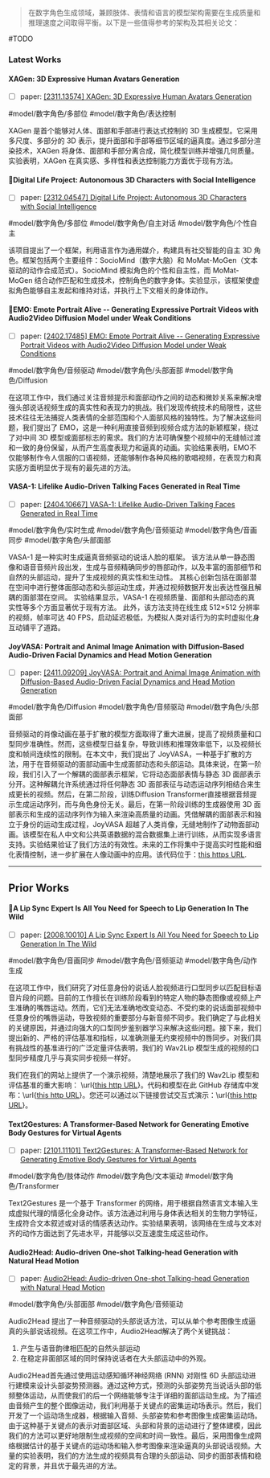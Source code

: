 > 在数字角色生成领域，兼顾肢体、表情和语言的模型架构需要在生成质量和推理速度之间取得平衡。以下是一些值得参考的架构及其相关论文：

#TODO

### Latest Works
#### **XAGen: 3D Expressive Human Avatars Generation**

- [ ] paper: [[2311.13574] XAGen: 3D Expressive Human Avatars Generation](https://arxiv.org/abs/2311.13574?utm_source=chatgpt.com)

#model/数字角色/多部位
#model/数字角色/表达控制

XAGen 是首个能够对人体、面部和手部进行表达式控制的 3D 生成模型。它采用多尺度、多部分的 3D 表示，提升面部和手部等细节区域的逼真度。通过多部分渲染技术，XAGen 将身体、面部和手部分离合成，简化模型训练并增强几何质量。实验表明，XAGen 在真实感、多样性和表达控制能力方面优于现有方法。

#### 🌟**Digital Life Project: Autonomous 3D Characters with Social Intelligence** 

- [ ] paper: [[2312.04547] Digital Life Project: Autonomous 3D Characters with Social Intelligence](https://arxiv.org/abs/2312.04547?utm_source=chatgpt.com)

#model/数字角色/多部位 
#model/数字角色/自主对话
#model/数字角色/个性自主

该项目提出了一个框架，利用语言作为通用媒介，构建具有社交智能的自主 3D 角色。框架包括两个主要组件：SocioMind（数字大脑）和 MoMat-MoGen（文本驱动的动作合成范式）。SocioMind 模拟角色的个性和自主性，而 MoMat-MoGen 结合动作匹配和生成技术，控制角色的数字身体。实验显示，该框架使虚拟角色能够自主发起和维持对话，并执行上下文相关的身体动作。

#### 🌟**EMO: Emote Portrait Alive -- Generating Expressive Portrait Videos with Audio2Video Diffusion Model under Weak Conditions**

- [ ] paper: [[2402.17485] EMO: Emote Portrait Alive -- Generating Expressive Portrait Videos with Audio2Video Diffusion Model under Weak Conditions](https://arxiv.org/abs/2402.17485)

#model/数字角色/音频驱动
#model/数字角色/头部面部 
#model/数字角色/Diffusion

在这项工作中，我们通过关注音频提示和面部动作之间的动态和微妙关系来解决增强头部说话视频生成的真实性和表现力的挑战。我们发现传统技术的局限性，这些技术往往无法捕捉人类表情的全部范围和个人面部风格的独特性。为了解决这些问题，我们提出了 EMO，这是一种利用直接音频到视频合成方法的新颖框架，绕过了对中间 3D 模型或面部标志的需求。我们的方法可确保整个视频中的无缝帧过渡和一致的身份保留，从而产生高度表现力和逼真的动画。实验结果表明，EMO不仅能够制作令人信服的口语视频，还能够制作各种风格的歌唱视频，在表现力和真实感方面明显优于现有的最先进的方法。

#### **VASA-1: Lifelike Audio-Driven Talking Faces Generated in Real Time**

- [ ] paper: [[2404.10667] VASA-1: Lifelike Audio-Driven Talking Faces Generated in Real Time](https://arxiv.org/abs/2404.10667)

#model/数字角色/实时生成
#model/数字角色/音频驱动
#model/数字角色/音画同步
#model/数字角色/头部面部

VASA-1 是一种实时生成逼真音频驱动的说话人脸的框架。 该方法从单一静态图像和语音音频片段出发，生成与音频精确同步的唇部动作，以及丰富的面部细节和自然的头部运动，提升了生成视频的真实性和生动性。 其核心创新包括在面部潜在空间中进行整体面部动态和头部运动生成，并通过视频数据开发出表达性强且解耦的面部潜在空间。 实验结果显示，VASA-1 在视频质量、面部和头部动态的真实性等多个方面显著优于现有方法。 此外，该方法支持在线生成 512×512 分辨率的视频，帧率可达 40 FPS，启动延迟极低，为模拟人类对话行为的实时虚拟化身互动铺平了道路。

#### **JoyVASA: Portrait and Animal Image Animation with Diffusion-Based Audio-Driven Facial Dynamics and Head Motion Generation**

- [ ] paper: [[2411.09209] JoyVASA: Portrait and Animal Image Animation with Diffusion-Based Audio-Driven Facial Dynamics and Head Motion Generation](https://arxiv.org/abs/2411.09209)

#model/数字角色/Diffusion 
#model/数字角色/音频驱动 
#model/数字角色/头部面部

音频驱动的肖像动画在基于扩散的模型方面取得了重大进展，提高了视频质量和口型同步准确性。然而，这些模型日益复杂，导致训练和推理效率低下，以及视频长度和帧间连续性的限制。在本文中，我们提出了 JoyVASA，一种基于扩散的方法，用于在音频驱动的面部动画中生成面部动态和头部运动。具体来说，在第一阶段，我们引入了一个解耦的面部表示框架，它将动态面部表情与静态 3D 面部表示分开。这种解耦允许系统通过将任何静态 3D 面部表征与动态运动序列相结合来生成更长的视频。然后，在第二阶段，训练Diffusion Transformer直接根据音频提示生成运动序列，而与角色身份无关。最后，在第一阶段训练的生成器使用 3D 面部表示和生成的运动序列作为输入来渲染高质量的动画。凭借解耦的面部表示和独立于身份的运动生成过程，JoyVASA 超越了人类肖像，无缝地制作了动物面部动画。该模型在私人中文和公共英语数据的混合数据集上进行训练，从而实现多语言支持。实验结果验证了我们方法的有效性。未来的工作将集中于提高实时性能和细化表情控制，进一步扩展在人像动画中的应用。该代码位于：[this https URL](https://github.com/jdh-algo/JoyVASA).


---
## Prior Works

#### 🌟**A Lip Sync Expert Is All You Need for Speech to Lip Generation In The Wild**

- [ ] paper: [[2008.10010] A Lip Sync Expert Is All You Need for Speech to Lip Generation In The Wild](https://arxiv.org/abs/2008.10010)

#model/数字角色/音画同步
#model/数字角色/音频驱动
#model/数字角色/动作生成

在这项工作中，我们研究了对任意身份的说话人脸视频进行口型同步以匹配目标语音片段的问题。目前的工作擅长在训练阶段看到的特定人物的静态图像或视频上产生准确的嘴唇运动。然而，它们无法准确地改变动态、不受约束的说话面部视频中任意身份的嘴唇运动，导致视频的重要部分与新音频不同步。我们确定了与此相关的关键原因，并通过向强大的口型同步鉴别器学习来解决这些问题。接下来，我们提出新的、严格的评估基准和指标，以准确测量无约束视频中的唇同步。对我们具有挑战性的基准进行的广泛定量评估表明，我们的 Wav2Lip 模型生成的视频的口型同步精度几乎与真实同步视频一样好。

我们在我们的网站上提供了一个演示视频，清楚地展示了我们的 Wav2Lip 模型和评估基准的重大影响： \url{[this http URL](http://cvit.iiit.ac.in/research/projects/cvit-projects/a-lip-sync-expert-is-all-you-need-for-speech-to-lip-generation-in-the-wild)}。代码和模型在此 GitHub 存储库中发布：\url{[this http URL](http://github.com/Rudrabha/Wav2Lip)}。您还可以通过以下链接尝试交互式演示：\url{[this http URL](http://bhaasha.iiit.ac.in/lipsync)}。

#### **Text2Gestures: A Transformer-Based Network for Generating Emotive Body Gestures for Virtual Agents**  

- [ ] paper: [[2101.11101] Text2Gestures: A Transformer-Based Network for Generating Emotive Body Gestures for Virtual Agents](https://arxiv.org/abs/2101.11101?utm_source=chatgpt.com)

#model/数字角色/肢体动作
#model/数字角色/文本驱动
#model/数字角色/Transformer

Text2Gestures 是一个基于 Transformer 的网络，用于根据自然语言文本输入生成虚拟代理的情感化全身动作。该方法通过利用与身体表达相关的生物力学特征，生成符合文本叙述或对话的情感表达动作。实验结果表明，该网络在生成与文本对齐的动作方面达到了先进水平，并能够以交互速度生成这些动作。

#### **Audio2Head: Audio-driven One-shot Talking-head Generation with Natural Head Motion**

- [ ] paper: [Audio2Head: Audio-driven One-shot Talking-head Generation with Natural Head Motion](https://www.semanticscholar.org/paper/9318d7a44a4098222ccd573ad14e968ba09fbdd4)

#model/数字角色/头部面部
#model/数字角色/音频驱动

Audio2Head 提出了一种音频驱动的头部说话方法，可以从单个参考图像生成逼真的头部说话视频。在这项工作中，Audio2Head解决了两个关键挑战：
1. 产生与语音韵律相匹配的自然头部运动
2. 在稳定非面部区域的同时保持说话者在大头部运动中的外观。

Audio2Head首先通过使用运动感知循环神经网络 (RNN) 对刚性 6D 头部运动进行建模来设计头部姿势预测器。通过这种方式，预测的头部姿势充当说话头部的低频整体运动，从而使我们的后一个网络能够专注于详细的面部运动生成。为了描述由音频产生的整个图像运动，我们利用基于关键点的密集运动场表示。然后，我们开发了一个运动场生成器，根据输入音频、头部姿势和参考图像生成密集运动场。由于这种基于关键点的表示对面部区域、头部和背景的运动进行了整体建模，因此我们的方法可以更好地限制生成视频的空间和时间一致性。最后，采用图像生成网络根据估计的基于关键点的运动场和输入参考图像来渲染逼真的头部说话视频。大量的实验表明，我们的方法生成的视频具有合理的头部运动、同步的面部表情和稳定的背景，并且优于最先进的方法。

